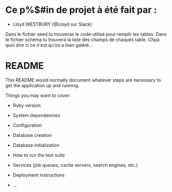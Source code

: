 # Ce p%$#in de projet à été fait par :
- Lloyd WESTBURY (@Lloyd sur Slack)

Dans le fichier seed tu trouveras le code utilisé pour remplir les tables.
Dans le fichier schéma tu trouvera la liste des champs de chaques table.
Chpa quoi dire ci ce n'est qu'on a bien galéré...

# README

This README would normally document whatever steps are necessary to get the
application up and running.

Things you may want to cover:

* Ruby version

* System dependencies

* Configuration

* Database creation

* Database initialization

* How to run the test suite

* Services (job queues, cache servers, search engines, etc.)

* Deployment instructions

* ...
